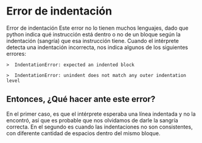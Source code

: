 # Error de indentación
Error de indentación
Este error no lo tienen muchos lenguajes, dado que python indica qué instrucción está dentro o no de un bloque según la indentación (sangría) que esa instrucción tiene.
Cuando el intérprete detecta una indentación incorrecta, nos indica algunos de los siguientes errores:
```
>  IndentationError: expected an indented block
```
```
>  IndentationError: unindent does not match any outer indentation level
```

## Entonces, ¿Qué hacer ante este error?
En el primer caso, es que el intérprete esperaba una línea indentada y no la encontró, así que es probable que nos olvidamos de darle la sangría correcta.
En el segundo es cuando las indentaciones no son consistentes, con diferente cantidad de espacios dentro del mismo bloque.
